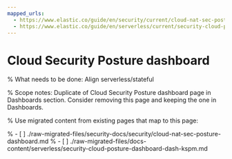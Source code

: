 ```yaml
---
mapped_urls:
  - https://www.elastic.co/guide/en/security/current/cloud-nat-sec-posture-dashboard.html
  - https://www.elastic.co/guide/en/serverless/current/security-cloud-posture-dashboard-dash-kspm.html
---
```


# Cloud Security Posture dashboard

% What needs to be done: Align serverless/stateful

% Scope notes: Duplicate of Cloud Security Posture dashboard page in Dashboards section. Consider removing this page and keeping the one in Dashboards.

% Use migrated content from existing pages that map to this page:

% - [ ] ./raw-migrated-files/security-docs/security/cloud-nat-sec-posture-dashboard.md
% - [ ] ./raw-migrated-files/docs-content/serverless/security-cloud-posture-dashboard-dash-kspm.md